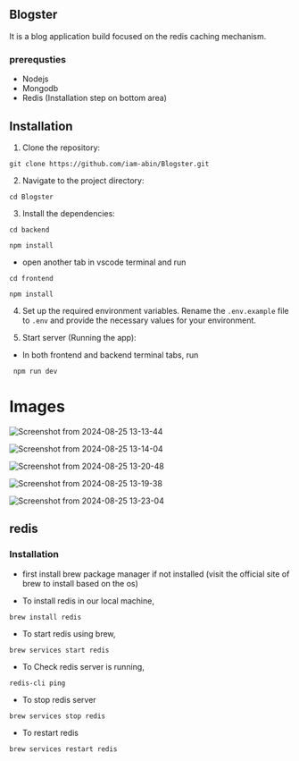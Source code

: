 ## Blogster

It is a blog application build focused on the redis caching mechanism.

### prerequsties
- Nodejs
- Mongodb 
- Redis (Installation step on bottom area)

## Installation

1. Clone the repository:

```
git clone https://github.com/iam-abin/Blogster.git
```

2. Navigate to the project directory:

```
cd Blogster
```

3. Install the dependencies:

```
cd backend
```
```
npm install 
```
- open another tab in vscode terminal and run
```
cd frontend
```
```
npm install 
```

4. Set up the required environment variables. Rename the `.env.example` file to `.env` and provide the necessary values for your environment.

5. Start server (Running the app):

- In both frontend and backend terminal tabs, run

```
 npm run dev
```
# Images
![Screenshot from 2024-08-25 13-13-44](https://github.com/user-attachments/assets/323499e5-b189-44b1-86ac-e5d1e1e31043)

![Screenshot from 2024-08-25 13-14-04](https://github.com/user-attachments/assets/e8a7544d-7622-41b7-bd99-29a8d03a6c6a)

![Screenshot from 2024-08-25 13-20-48](https://github.com/user-attachments/assets/d809a9ee-fd82-4114-8b4d-269b623ce2db)

![Screenshot from 2024-08-25 13-19-38](https://github.com/user-attachments/assets/cec07238-7b22-46ea-b339-7a1cce6c9491)

![Screenshot from 2024-08-25 13-23-04](https://github.com/user-attachments/assets/6fdfea7c-c17c-49df-9cce-1cc95f45dbda)


## redis

### Installation 

- first install brew package manager if not installed
(visit the official site of brew to install based on the os)

- To install redis in our local machine,

```
brew install redis
```

- To start redis using brew,

```
brew services start redis
```

- To Check redis server is running,

```
redis-cli ping
```

- To stop redis server

```
brew services stop redis
```

- To restart redis

```
brew services restart redis
```
